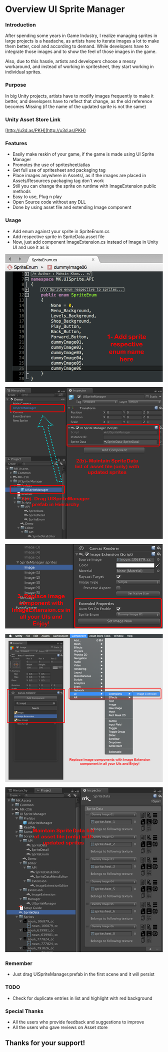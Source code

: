 # Overview UI Sprite Manager

### Introduction
After spending some years in Game Industry, I realize managing sprites in large projects is a headache, as artists have to iterate images a lot to make them better, cool and according to demand. While developers have to integrate those images and to show the feel of those images in the game.

Also, due to this hassle, artists and developers choose a messy workaround, and instead of working in spritesheet, they start working in individual sprites.

### Purpose
In big Unity projects, artists have to modify images frequently to make it better, and developers have to reflect that change, as the old reference becomes Missing (if the name of the updated sprite is not the same)

### Unity Asset Store Link

[http://u3d.as/PKH](http://u3d.as/PKH)

### Features
* Easily make reskin of your game, if the game is made using UI Sprite Manager
* Promotes the use of spritesheet/atlas
* Get full use of spritesheet and packaging tag
* Place images anywhere in Assets/, as if the images are placed in Assets/Resources packaging tag don't work
* Still you can change the sprite on runtime with ImageExtension public methods
* Easy to use, Plug n play
* Open Source code without any DLL
* Done by using asset file and extending Image component

### Usage
* Add enum against your sprite in SpriteEnum.cs
* Add respective sprite in SpriteData.asset file
* Now, just add component ImageExtension.cs instead of Image in Unity UI and use it as is

![HowToUse-01.png](https://github.com/mohsinkhan26/UISpriteManager/blob/master/Screenshots/HowToUse-01.png)

![HowToUse-02.png](https://github.com/mohsinkhan26/UISpriteManager/blob/master/Screenshots/HowToUse-02.png)

![HowToUse-03.png](https://github.com/mohsinkhan26/UISpriteManager/blob/master/Screenshots/HowToUse-03.png)

![HowToUse-04.png](https://github.com/mohsinkhan26/UISpriteManager/blob/master/Screenshots/HowToUse-04.png)

![HowToUse-05.png](https://github.com/mohsinkhan26/UISpriteManager/blob/master/Screenshots/HowToUse-05.png)

### Remember
* Just drag UISpriteManager.prefab in the first scene and it will persist

### TODO
* Check for duplicate entries in list and highlight with red background

### Special Thanks

* All the users who provide feedback and suggestions to improve
* All the users who gave reviews on Asset store


## Thanks for your support!